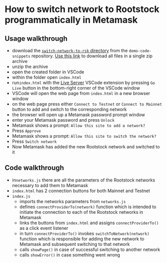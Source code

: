 # How to switch network to Rootstock programmatically in Metamask 
##  Usage walkthrough

- download the [`switch-network-to-rsk` directory](https://github.com/rsksmart/demo-code-snippets/tree/master/switch-network-to-rsk) from the `demo-code-snippets` repository. [Use this link](https://download-directory.github.io/?url=https%3A%2F%2Fgithub.com%2Frsksmart%2Fdemo-code-snippets%2Ftree%2Fmaster%2Fswitch-network-to-rsk) to download all files in a single zip archive
- unzip the archive
- open the created folder in VSCode
- within the folder open `index.html`
- run`index.html` with the [Live Server](https://marketplace.visualstudio.com/items?itemName=ritwickdey.LiveServer) VSCode extension by pressing `Go Live` button in the bottom-right corner of the VSCode window
- VSCode will open the web page from `index.html` in a new browser window
- on the web page press either `Connect to Testnet` or `Connect to Mainnet` button to add and switch to the corresponding network
- the browser will open up a Metamask password prompt window
- enter your Metamask password and press `Unlock`
- Metamask shows a prompt: `Allow this site to add a network?`
- Press `Approve`
- Metamask shows a prompt: `Allow this site to switch the network?`
- Press `Switch network`
- Now Metamask has added the new Rootstock network and switched to it

## Code walkthrough

- in`networks.js` there are all the parameters of the Rootstock networks necessary to add them to Metamask
- `index.html` has 2 connection buttons for both Mainnet and Testnet
- `index.js`
    - imports the networks parameters from `networks.js`
    - defines `connectProviderTo(network)` function which is intended to initiate the connection to each of the Rootstock networks in Metamask
    - links the buttons from `index.html` and assigns `connectProviderTo()` as a click event listener
    - in turn `connectProviderTo()` invokes `switchToNetwork(network)` function which is responsible for adding the new network to Metamask and subsequent switching to that network
    - calls `showPage()` in case of successful switching to another network
    - calls `showError()` in case something went wrong 